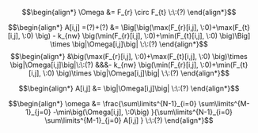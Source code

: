
$$\begin{align*}
\Omega &= F_{r} \circ F_{t} \:\:(?)
\end{align*}$$

$$\begin{align*}
A[i,j] =(?)+(?) &= \Big[\big(\max(F_{r}[i,j], \:0)+\max(F_{t}[i,j], \:0) \big) - k_{nw} \big(\min(F_{r}[i,j], \:0)+\min(F_{t}[i,j], \:0) \big)\Big] \times \big|\Omega[i,j]\big| \:\:(?)
\end{align*}$$
$$\begin{align*}
 &\big(\max(F_{r}[i,j], \:0)+\max(F_{t}[i,j], \:0) \big)\times \big|\Omega[i,j]\big|\:\:(?) &&&- k_{nw} \big(\min(F_{r}[i,j], \:0)+\min(F_{t}[i,j], \:0) \big)\times \big|\Omega[i,j]\big|  \:\:(?)
\end{align*}$$

$$\begin{align*}
A[i,j] &= \big|\Omega[i,j]\big| \:\:(?)
\end{align*}$$

$$\begin{align*}
\omega  &= \frac{\sum\limits^{N-1}_{i=0} \sum\limits^{M-1}_{j=0} -\min\big(\Omega[i,j], \:0\big)  }{\sum\limits^{N-1}_{i=0} \sum\limits^{M-1}_{j=0} A[i,j] } \:\:(?)
\end{align*}$$
